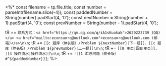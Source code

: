 <%*
const filename = tp.file.title;
const number = parseInt(filename.slice(-4));
const paddedNumber = String(number).padStart(4, '0');
const nextNumber = String(number + 1).padStart(4, '0');
const prevNumber = String(number - 1).padStart(4, '0');

tR += `联系方式：<a href="https://qm.qq.com/q/iA1sKuakak">2629223739 (QQ)</a> <a href="mailto:econsunrq@outlook.com">econsunrq@outlook.com (邮箱)</a>\n\n`;
tR += `[[c 题库（伸长版）/Problem ${nextNumber}|下一题]]，[[c 题库（伸长版）/Problem ${prevNumber}|上一题]]\n\n`;
tR += `[[0 主页|回到主页]]，[[4 操作流水|操作流水]]\n\n`;
tR += `![[1 汇总问题（伸长版）#^${paddedNumber}]]`;
%>